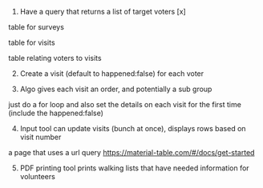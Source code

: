 1. Have a query that returns a list of target voters [x]

table for surveys

table for visits

table relating voters to visits

2. Create a visit (default to happened:false) for each voter



3. Algo gives each visit an order, and potentially a sub group

just do a for loop and also set the details on each visit for the first time (include the happened:false)

4. Input tool can update visits (bunch at once), displays rows based on visit number

a page that uses a url query
https://material-table.com/#/docs/get-started 

5. PDF printing tool prints walking lists that have needed information for volunteers

